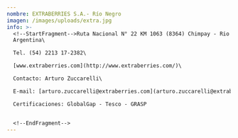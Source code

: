 ```yaml
---
nombre: EXTRABERRIES S.A.- Río Negro
imagen: /images/uploads/extra.jpg
info: >-
  <!--StartFragment-->Ruta Nacional N° 22 KM 1063 (8364) Chimpay - Rio Negro -
  Argentina\

  Tel. (54) 2213 17-2382\

  [www.extraberries.com](http://www.extraberries.com/)\

  Contacto: Arturo Zuccarelli\

  E-mail: [arturo.zuccarelli@extraberries.com](arturo.zuccarelli@extraberries.com) || [comercial@extraberries.com](mailto:comercial@extraberries.com)\

  Certificaciones: GlobalGap - Tesco - GRASP


  <!--EndFragment-->
---
```

